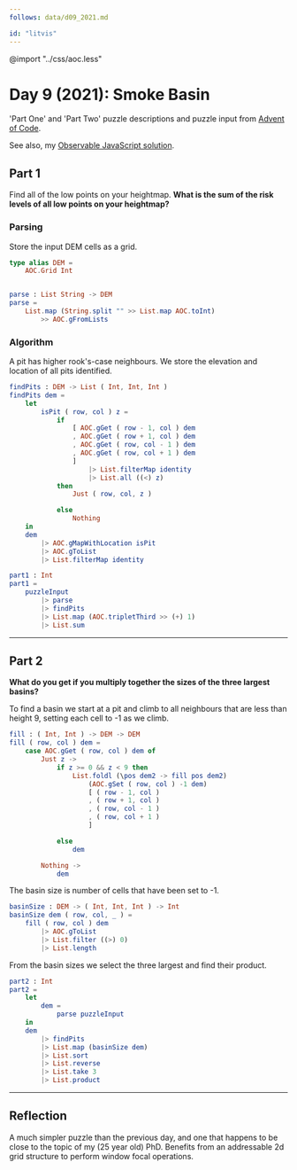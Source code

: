 ```yaml
---
follows: data/d09_2021.md

id: "litvis"
---
```


@import "../css/aoc.less"

# Day 9 (2021): Smoke Basin

'Part One' and 'Part Two' puzzle descriptions and puzzle input from [Advent of Code](https://adventofcode.com/2021/day/9).

See also, my [Observable JavaScript solution](https://observablehq.com/@jwolondon/advent-of-code-2021-day-9).

## Part 1

Find all of the low points on your heightmap. **What is the sum of the risk levels of all low points on your heightmap?**

### Parsing

Store the input DEM cells as a grid.

```elm {l}
type alias DEM =
    AOC.Grid Int


parse : List String -> DEM
parse =
    List.map (String.split "" >> List.map AOC.toInt)
        >> AOC.gFromLists
```

### Algorithm

A pit has higher rook's-case neighbours. We store the elevation and location of all pits identified.

```elm {l}
findPits : DEM -> List ( Int, Int, Int )
findPits dem =
    let
        isPit ( row, col ) z =
            if
                [ AOC.gGet ( row - 1, col ) dem
                , AOC.gGet ( row + 1, col ) dem
                , AOC.gGet ( row, col - 1 ) dem
                , AOC.gGet ( row, col + 1 ) dem
                ]
                    |> List.filterMap identity
                    |> List.all ((<) z)
            then
                Just ( row, col, z )

            else
                Nothing
    in
    dem
        |> AOC.gMapWithLocation isPit
        |> AOC.gToList
        |> List.filterMap identity
```

```elm {l r}
part1 : Int
part1 =
    puzzleInput
        |> parse
        |> findPits
        |> List.map (AOC.tripletThird >> (+) 1)
        |> List.sum
```

---

## Part 2

**What do you get if you multiply together the sizes of the three largest basins?**

To find a basin we start at a pit and climb to all neighbours that are less than height 9, setting each cell to -1 as we climb.

```elm {l}
fill : ( Int, Int ) -> DEM -> DEM
fill ( row, col ) dem =
    case AOC.gGet ( row, col ) dem of
        Just z ->
            if z >= 0 && z < 9 then
                List.foldl (\pos dem2 -> fill pos dem2)
                    (AOC.gSet ( row, col ) -1 dem)
                    [ ( row - 1, col )
                    , ( row + 1, col )
                    , ( row, col - 1 )
                    , ( row, col + 1 )
                    ]

            else
                dem

        Nothing ->
            dem
```

The basin size is number of cells that have been set to -1.

```elm {l}
basinSize : DEM -> ( Int, Int, Int ) -> Int
basinSize dem ( row, col, _ ) =
    fill ( row, col ) dem
        |> AOC.gToList
        |> List.filter ((>) 0)
        |> List.length
```

From the basin sizes we select the three largest and find their product.

```elm {l r}
part2 : Int
part2 =
    let
        dem =
            parse puzzleInput
    in
    dem
        |> findPits
        |> List.map (basinSize dem)
        |> List.sort
        |> List.reverse
        |> List.take 3
        |> List.product
```

---

## Reflection

A much simpler puzzle than the previous day, and one that happens to be close to the topic of my (25 year old) PhD. Benefits from an addressable 2d grid structure to perform window focal operations.
